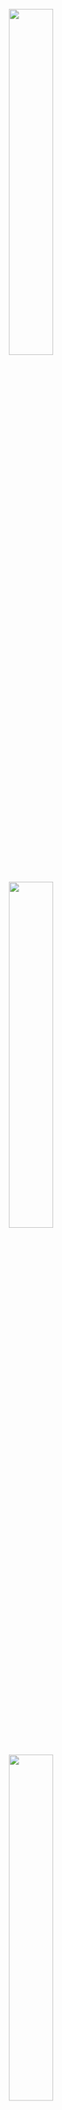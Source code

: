 <p align="center">
  <img src="https://media.giphy.com/media/hC2mA1FWFs2OowO60p/giphy.gif" width=40% height=40% />
</p>
<p align="center">
  <img src="https://media.giphy.com/media/s07EVm24Dam7D9zMaD/giphy.gif" width=40% height=40% />
</p>
<p align="center">
  <img src="https://media.giphy.com/media/3o6ZtcZCYVzROMckY8/giphy.gif" width=40% height=40% />
</p>



<!--
**irrelevantRyan/irrelevantRyan** is a ✨ _special_ ✨ repository because its `README.md` (this file) appears on your GitHub profile.

Here are some ideas to get you started:

- 🔭 I’m currently working on ...
- 🌱 I’m currently learning ...
- 👯 I’m looking to collaborate on ...
- 🤔 I’m looking for help with ...
- 💬 Ask me about ...
- 📫 How to reach me: ...
- 😄 Pronouns: ...
- ⚡ Fun fact: ...
-->
